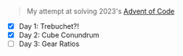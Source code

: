 > My attempt at solving 2023's [Advent of Code](https://adventofcode.com/2023/)

- [x] Day 1: Trebuchet?!
- [x] Day 2: Cube Conundrum
- [ ] Day 3: Gear Ratios 
